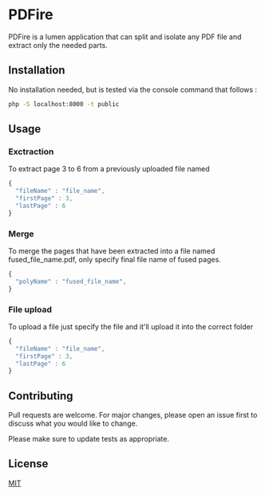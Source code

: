 # PDFire

PDFire is a lumen application that can split and isolate any PDF file and extract only the needed parts.

## Installation

No installation needed, but is tested via the console command that follows :

```bash
php -S localhost:8000 -t public
```

## Usage
### Exctraction
To extract page 3 to 6 from a previously uploaded file named 
```javascript
{
  "fileName" : "file_name",
  "firstPage" : 3,
  "lastPage" : 6
}
```
### Merge
To merge the pages that have been extracted into a file named fused_file_name.pdf, only specify final file name of fused pages.
```javascript
{
  "polyName" : "fused_file_name",
}
```
### File upload
To upload a file just specify the file and it'll upload it into the correct folder
```javascript
{
  "fileName" : "file_name",
  "firstPage" : 3,
  "lastPage" : 6
}
```
### 

## Contributing
Pull requests are welcome. For major changes, please open an issue first to discuss what you would like to change.

Please make sure to update tests as appropriate.

## License
[MIT](https://choosealicense.com/licenses/mit/)